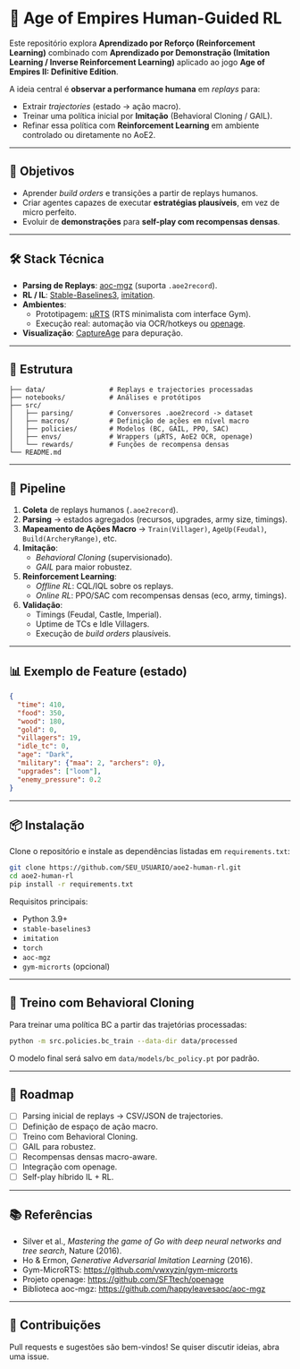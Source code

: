 # 🏰 Age of Empires Human-Guided RL

Este repositório explora **Aprendizado por Reforço (Reinforcement Learning)** combinado com **Aprendizado por Demonstração (Imitation Learning / Inverse Reinforcement Learning)** aplicado ao jogo **Age of Empires II: Definitive Edition**.

A ideia central é **observar a performance humana** em *replays* para:
- Extrair *trajectories* (estado → ação macro).
- Treinar uma política inicial por **Imitação** (Behavioral Cloning / GAIL).
- Refinar essa política com **Reinforcement Learning** em ambiente controlado ou diretamente no AoE2.

---

## 🎯 Objetivos

- Aprender *build orders* e transições a partir de replays humanos.
- Criar agentes capazes de executar **estratégias plausíveis**, em vez de micro perfeito.
- Evoluir de **demonstrações** para **self-play com recompensas densas**.

---

## 🛠️ Stack Técnica

- **Parsing de Replays**: [aoc-mgz](https://github.com/happyleavesaoc/aoc-mgz) (suporta `.aoe2record`).
- **RL / IL**: [Stable-Baselines3](https://github.com/DLR-RM/stable-baselines3), [imitation](https://github.com/HumanCompatibleAI/imitation).
- **Ambientes**:
  - Prototipagem: [µRTS](https://github.com/vwxyzjn/gym-microrts) (RTS minimalista com interface Gym).
  - Execução real: automação via OCR/hotkeys ou [openage](https://github.com/SFTtech/openage).
- **Visualização**: [CaptureAge](https://www.captureage.com/) para depuração.

---

## 📂 Estrutura

```
├── data/                # Replays e trajectories processadas
├── notebooks/           # Análises e protótipos
├── src/
│   ├── parsing/         # Conversores .aoe2record -> dataset
│   ├── macros/          # Definição de ações em nível macro
│   ├── policies/        # Modelos (BC, GAIL, PPO, SAC)
│   ├── envs/            # Wrappers (µRTS, AoE2 OCR, openage)
│   └── rewards/         # Funções de recompensa densas
└── README.md
```

---

## 🚀 Pipeline

1. **Coleta** de replays humanos (`.aoe2record`).
2. **Parsing** → estados agregados (recursos, upgrades, army size, timings).
3. **Mapeamento de Ações Macro** → `Train(Villager)`, `AgeUp(Feudal)`, `Build(ArcheryRange)`, etc.
4. **Imitação**:
   - *Behavioral Cloning* (supervisionado).
   - *GAIL* para maior robustez.
5. **Reinforcement Learning**:
   - *Offline RL*: CQL/IQL sobre os replays.
   - *Online RL*: PPO/SAC com recompensas densas (eco, army, timings).
6. **Validação**:
   - Timings (Feudal, Castle, Imperial).
   - Uptime de TCs e Idle Villagers.
   - Execução de *build orders* plausíveis.

---

## 📊 Exemplo de Feature (estado)

```json
{
  "time": 410,
  "food": 350,
  "wood": 180,
  "gold": 0,
  "villagers": 19,
  "idle_tc": 0,
  "age": "Dark",
  "military": {"maa": 2, "archers": 0},
  "upgrades": ["loom"],
  "enemy_pressure": 0.2
}
```

---

## 📦 Instalação

Clone o repositório e instale as dependências listadas em `requirements.txt`:

```bash
git clone https://github.com/SEU_USUARIO/aoe2-human-rl.git
cd aoe2-human-rl
pip install -r requirements.txt
```

Requisitos principais:
- Python 3.9+
- `stable-baselines3`
- `imitation`
- `torch`
- `aoc-mgz`
- `gym-microrts` (opcional)

---

## 🧠 Treino com Behavioral Cloning

Para treinar uma política BC a partir das trajetórias processadas:

```bash
python -m src.policies.bc_train --data-dir data/processed
```

O modelo final será salvo em `data/models/bc_policy.pt` por padrão.

---

## 📅 Roadmap

- [ ] Parsing inicial de replays → CSV/JSON de trajectories.  
- [ ] Definição de espaço de ação macro.  
- [ ] Treino com Behavioral Cloning.  
- [ ] GAIL para robustez.  
- [ ] Recompensas densas macro-aware.  
- [ ] Integração com openage.  
- [ ] Self-play híbrido IL + RL.  

---

## 📚 Referências

- Silver et al., *Mastering the game of Go with deep neural networks and tree search*, Nature (2016).
- Ho & Ermon, *Generative Adversarial Imitation Learning* (2016).
- Gym-MicroRTS: https://github.com/vwxyzjn/gym-microrts
- Projeto openage: https://github.com/SFTtech/openage
- Biblioteca aoc-mgz: https://github.com/happyleavesaoc/aoc-mgz

---

## 🤝 Contribuições

Pull requests e sugestões são bem-vindos! Se quiser discutir ideias, abra uma issue.
